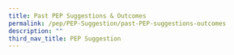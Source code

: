 ```yaml
---
title: Past PEP Suggestions & Outcomes
permalink: /pep/PEP-Suggestion/past-PEP-suggestions-outcomes
description: ""
third_nav_title: PEP Suggestion
---
```

